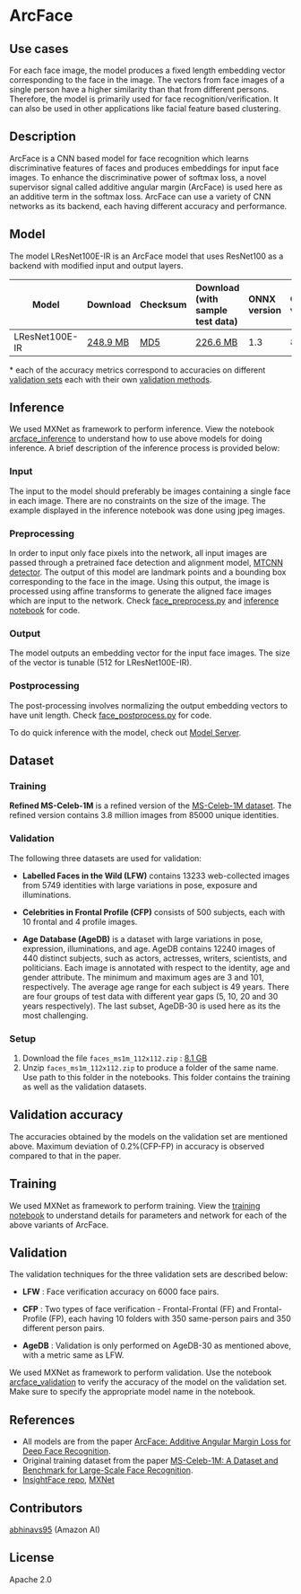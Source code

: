 # ArcFace

## Use cases
For each face image, the model produces a fixed length embedding vector corresponding to the face in the image. The vectors from face images of a single person have a higher similarity than that from different persons. Therefore, the model is primarily used for face recognition/verification. It can also be used in other applications like facial feature based clustering.

## Description
ArcFace is a CNN based model for face recognition which learns discriminative features of faces and produces embeddings for input face images. To enhance the discriminative power of softmax loss, a novel supervisor signal called additive angular margin (ArcFace) is used here as an additive term in the softmax loss. ArcFace can use a variety of CNN networks as its backend, each having different accuracy and performance. 

## Model
The model LResNet100E-IR is an ArcFace model that uses ResNet100 as a backend with modified input and output layers.

|Model        |Download  |Checksum| Download (with sample test data)|ONNX version|Opset version|LFW * accuracy (%)|CFP-FF * accuracy (%)|CFP-FP * accuracy (%)|AgeDB-30 * accuracy (%)|
|-------------|:--------------|:--------------|:--------------|:--------------|:--------------|:--------------|:--------------|:--------------|:--------------|
|LResNet100E-IR|    [248.9 MB](arcfaceresnet100-opset8.onnx)|[MD5](arcfaceresnet100-opset8-md5.txt)|  [226.6 MB](arcfaceresnet100-opset8.tar.gz) | 1.3  |8|99.77     | 99.83  |  94.21     | 97.87|

\* each of the accuracy metrics correspond to accuracies on different [validation sets](#val_data) each with their own [validation methods](#val_method).

## Inference
We used MXNet as framework to perform inference. View the notebook [arcface_inference](arcface_inference.ipynb) to understand how to use above models for doing inference. A brief description of the inference process is provided below:

### Input 
The input to the model should preferably be images containing a single face in each image. There are no constraints on the size of the image. The example displayed in the inference notebook was done using jpeg images.

### Preprocessing
In order to input only face pixels into the network, all input images are passed through a pretrained face detection and alignment model, [MTCNN detector](https://kpzhang93.github.io/MTCNN_face_detection_alignment/index.html). The output of this model are landmark points and a bounding box corresponding to the face in the image. Using this output, the image is processed using affine transforms to generate the aligned face images which are input to the network. Check [face_preprocess.py](face_preprocess.py) and [inference notebook](arcface_inference.ipynb) for code.

### Output
The model outputs an embedding vector for the input face images. The size of the vector is tunable (512 for LResNet100E-IR).

### Postprocessing
The post-processing involves normalizing the output embedding vectors to have unit length. Check [face_postprocess.py](face_postprocess.py) for code.

To do quick inference with the model, check out [Model Server](https://github.com/awslabs/mxnet-model-server/blob/master/docs/model_zoo.md/#arcface-resnet100_onnx).

## Dataset
### Training
**Refined MS-Celeb-1M** is a refined version of the [MS-Celeb-1M dataset](https://arxiv.org/abs/1607.08221). The refined version contains 3.8 million images from 85000 unique identities.

### <a name="val_data"></a>Validation
The following three datasets are used for validation:
* **Labelled Faces in the Wild (LFW)** contains 13233 web-collected images from 5749 identities with large variations in pose, exposure and illuminations.

* **Celebrities in Frontal Profile (CFP)** consists of 500 subjects, each with 10 frontal and 4 profile images.

* **Age Database (AgeDB)** is a dataset with large variations in pose, expression, illuminations, and age. AgeDB contains 12240 images of 440 distinct subjects, such as actors, actresses, writers, scientists, and politicians.  Each image is annotated with respect to the identity, age and gender attribute. The minimum and maximum ages are 3 and 101, respectively. The average age range for each subject is 49 years. There are four groups of test data with different year gaps (5, 10, 20 and 30 years respectively). The last subset, AgeDB-30 is used here as its the most challenging.

### Setup
1. Download the file  `faces_ms1m_112x112.zip` : [8.1 GB](https://s3.amazonaws.com/onnx-model-zoo/arcface/dataset/faces_ms1m_112x112.zip)
2. Unzip `faces_ms1m_112x112.zip` to produce a folder of the same name. Use path to this folder in the notebooks. This folder contains the training as well as the validation datasets.

## Validation accuracy
The accuracies obtained by the models on the validation set are mentioned above. Maximum deviation of 0.2%(CFP-FP) in accuracy is observed compared to that in the paper.

## Training
We used MXNet as framework to perform training. View the [training notebook](train_arcface.ipynb) to understand details for parameters and network for each of the above variants of ArcFace.

## <a name="val_method"></a>Validation
The validation techniques for the three validation sets are described below:
* **LFW** : Face verification accuracy on 6000 face pairs.

* **CFP** : Two types of face verification - Frontal-Frontal (FF) and Frontal-Profile (FP), each having 10 folders with 350 same-person pairs and 350 different person pairs.

* **AgeDB** : Validation is only performed on AgeDB-30 as mentioned above, with a metric same as LFW.

We used MXNet as framework to perform validation. Use the notebook [arcface_validation](arcface_validation.ipynb) to verify the accuracy of the model on the validation set. Make sure to specify the appropriate model name in the notebook.

## References
* All models are from the paper [ArcFace: Additive Angular Margin Loss for Deep Face Recognition](https://arxiv.org/abs/1801.07698).
* Original training dataset from the paper [MS-Celeb-1M: A Dataset and Benchmark for Large-Scale Face Recognition](https://arxiv.org/abs/1607.08221).
* [InsightFace repo](https://github.com/deepinsight/insightface), [MXNet](http://mxnet.incubator.apache.org)

## Contributors
[abhinavs95](https://github.com/abhinavs95) (Amazon AI)

## License
Apache 2.0
